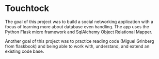 Touchtock
======

The goal of this project was to build a social networking application with 
a focus of learning more about database even handling. The app uses the Python Flask micro framework and SqlAlchemy Object Relational Mapper.

Another goal of this project was to practice reading code (Miguel Grinberg from flaskbook) and being able to work with, understand, and extend an existing code base.



